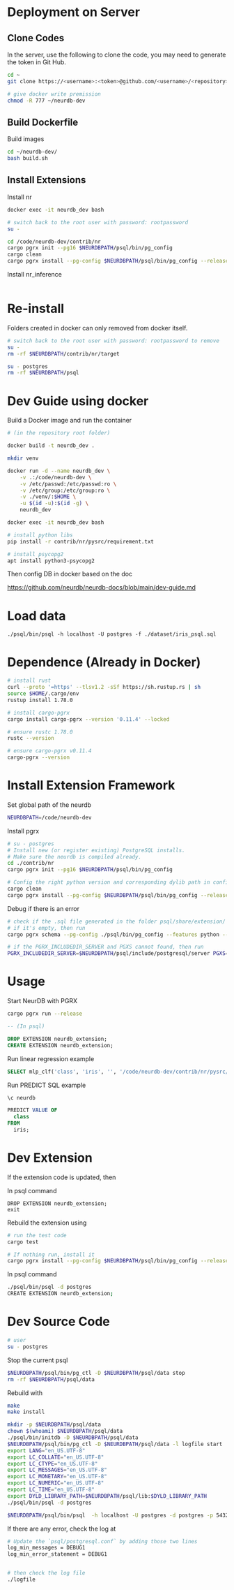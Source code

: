 # Deployment on Server

## Clone Codes

In the server, use the following to clone the code, you may need to generate the token in Git Hub.

```bash
cd ~
git clone https://<username>:<token>@github.com/<username>/<repository>.git

# give docker write premission
chmod -R 777 ~/neurdb-dev
```

## Build Dockerfile

Build images

```bash
cd ~/neurdb-dev/
bash build.sh
```

## Install Extensions

Install nr

```bash
docker exec -it neurdb_dev bash

# switch back to the root user with password: rootpassword
su -

cd /code/neurdb-dev/contrib/nr
cargo pgrx init --pg16 $NEURDBPATH/psql/bin/pg_config
cargo clean
cargo pgrx install --pg-config $NEURDBPATH/psql/bin/pg_config --release
```

Install nr_inference

```bash
```

# Re-install
Folders created in docker can only removed from docker itself.
```bash
# switch back to the root user with password: rootpassword to remove 
su -
rm -rf $NEURDBPATH/contrib/nr/target

su - postgres
rm -rf $NEURDBPATH/psql
```
















# Dev Guide using docker

Build a Docker image and run the container

```bash
# (in the repository root folder)

docker build -t neurdb_dev .

mkdir venv

docker run -d --name neurdb_dev \
    -v .:/code/neurdb-dev \
    -v /etc/passwd:/etc/passwd:ro \
    -v /etc/group:/etc/group:ro \
    -v ./venv/:$HOME \
    -u $(id -u):$(id -g) \
    neurdb_dev

docker exec -it neurdb_dev bash

# install python libs
pip install -r contrib/nr/pysrc/requirement.txt

# install psycopg2
apt install python3-psycopg2
```

Then config DB in docker based on the doc 

https://github.com/neurdb/neurdb-docs/blob/main/dev-guide.md



# Load data

```
./psql/bin/psql -h localhost -U postgres -f ./dataset/iris_psql.sql
```



# Dependence (Already in Docker)

```bash
# install rust
curl --proto '=https' --tlsv1.2 -sSf https://sh.rustup.rs | sh
source $HOME/.cargo/env
rustup install 1.78.0

# install cargo-pgrx
cargo install cargo-pgrx --version '0.11.4' --locked
```

```bash
# ensure rustc 1.78.0
rustc --version

# ensure cargo-pgrx v0.11.4
cargo-pgrx --version
```


# Install Extension Framework

Set global path of the neurdb

```bash
NEURDBPATH=/code/neurdb-dev
```

Install pgrx

```bash
# su - postgres
# Install new (or register existing) PostgreSQL installs.
# Make sure the neurdb is compiled already.
cd ./contrib/nr
cargo pgrx init --pg16 $NEURDBPATH/psql/bin/pg_config

# Config the right python version and corresponding dylib path in config.yaml, then run 
cargo clean
cargo pgrx install --pg-config $NEURDBPATH/psql/bin/pg_config --release
```

Debug if there is an error

```bash
# check if the .sql file generated in the folder psql/share/extension/
# if it's empty, then run 
cargo pgrx schema --pg-config ./psql/bin/pg_config --features python --release

# if the PGRX_INCLUDEDIR_SERVER and PGXS cannot found, then run 
PGRX_INCLUDEDIR_SERVER=$NEURDBPATH/psql/include/postgresql/server PGXS=$NEURDBPATH/psql/lib/postgresql/pgxs/src/makefiles/pgxs.mk cargo pgrx install --pg-config $NEURDBPATH/psql/bin/pg_config --release

```

# Usage

Start NeurDB with PGRX

```bash
cargo pgrx run --release
```

```sql
-- (In psql)

DROP EXTENSION neurdb_extension;
CREATE EXTENSION neurdb_extension;
```

Run linear regression example

```sql
SELECT mlp_clf('class', 'iris', '', '/code/neurdb-dev/contrib/nr/pysrc/config.ini');
```

Run PREDICT SQL example

```sql
\c neurdb

PREDICT VALUE OF
  class
FROM
  iris;
```


# Dev Extension

If the extension code is updated, then 

In psql command

```
DROP EXTENSION neurdb_extension;
exit
```

Rebuild the extension using

```bash
# run the test code 
cargo test

# If nothing run, install it
cargo pgrx install --pg-config $NEURDBPATH/psql/bin/pg_config --release
```

In psql command

```bash
./psql/bin/psql -d postgres
CREATE EXTENSION neurdb_extension;
```

# Dev Source Code

```bash
# user
su - postgres
```

Stop the current psql

```bash
$NEURDBPATH/psql/bin/pg_ctl -D $NEURDBPATH/psql/data stop
rm -rf $NEURDBPATH/psql/data
```

Rebuild with 

```bash
make 
make install
```

```bash
mkdir -p $NEURDBPATH/psql/data
chown $(whoami) $NEURDBPATH/psql/data
./psql/bin/initdb -D $NEURDBPATH/psql/data
$NEURDBPATH/psql/bin/pg_ctl -D $NEURDBPATH/psql/data -l logfile start
export LANG="en_US.UTF-8"
export LC_COLLATE="en_US.UTF-8"
export LC_CTYPE="en_US.UTF-8"
export LC_MESSAGES="en_US.UTF-8"
export LC_MONETARY="en_US.UTF-8"
export LC_NUMERIC="en_US.UTF-8"
export LC_TIME="en_US.UTF-8"
export DYLD_LIBRARY_PATH=$NEURDBPATH/psql/lib:$DYLD_LIBRARY_PATH
./psql/bin/psql -d postgres

$NEURDBPATH/psql/bin/psql  -h localhost -U postgres -d postgres -p 5432
```

If there are any error, check the log at 

```bash
# Update the `psql/postgresql.conf` by adding those two lines
log_min_messages = DEBUG1
log_min_error_statement = DEBUG1


# then check the log file
./logfile
```

